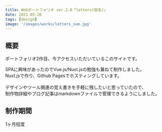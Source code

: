 ```yaml
---
title: Webポートフォリオ ver.2.0「letters(仮名)」
date: 2021-05-26
tags: [design]
image: '/images/works/letters_sum.jpg'
---
```


## 概要

ポートフォリオ2作目、今アクセスいただいているこのサイトです。  
  
SPAに興味があったのでVue.js/Nuxt.jsの勉強も兼ねて制作しました。  
Nuxt.jsで作り、Github Pagesでホスティングしています。  
<br>
デザインやツール関連の覚え書きを手軽に残したいと思っていたので、  
制作物詳細やブログ記事はmarkdownファイルで管理できるようにしました。

## 制作期間

1ヶ月程度
